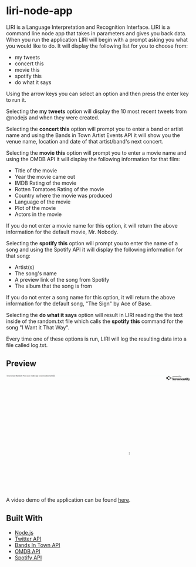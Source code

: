 # liri-node-app

LIRI is a Language Interpretation and Recognition Interface. LIRI is a command line node app that takes in parameters and gives you back data.  When you run the application LIRI will begin with a prompt asking you what you would like to do.  It will display the following list for you to choose from:
<ul>
    <li>my tweets</li>
    <li>concert this</li>
    <li>movie this</li>
    <li>spotify this</li>
  <li>do what it says</li>
</ul>

Using the arrow keys you can select an option and then press the enter key to run it.  

Selecting the <b>my tweets</b> option will display the 10 most recent tweets from @nodejs and when they were created.

Selecting the <b>concert this</b> option will prompt you to enter a band or artist name and using the Bands in Town Artist Events API it will show you the venue name, location and date of that artist/band's next concert.

Selecting the <b>movie this</b> option will prompt you to enter a movie name and using the OMDB API it will display the following information for that film:
<ul>
  <li>Title of the movie</li>
  <li>Year the movie came out</li>
  <li>IMDB Rating of the movie</li>
  <li>Rotten Tomatoes Rating of the movie</li>
  <li>Country where the movie was produced</li>
  <li>Language of the movie</li>
  <li>Plot of the movie</li>
  <li>Actors in the movie</li>
</ul>

If you do not enter a movie name for this option, it will return the above information for the default movie, Mr. Nobody.

Selecting the <b>spotify this</b> option will prompt you to enter the name of a song and using the Spotify API it will display the following information for that song:
<ul>
  <li>Artist(s)</li>
  <li>The song's name</li>
  <li>A preview link of the song from Spotify</li>
  <li>The album that the song is from</li>
</ul>

If you do not enter a song name for this option, it will return the above information for the default song, "The Sign" by Ace of Base.

Selecting the <b>do what it says</b> option will result in LIRI reading the the text inside of the random.txt file which calls the <b>spotify this</b> command for the song "I Want it That Way".

Every time one of these options is run, LIRI will log the resulting data into a file called log.txt.

## Preview

![LIRI gif](/images/LIRI-demo.gif)
  
A video demo of the application can be found [here](https://drive.google.com/file/d/1I923bSeBAAb20YizCbl_nb4VnLEIIEVO/view?usp=sharing).

## Built With

* [Node.js](https://nodejs.org/en/)
* [Twitter API](https://developer.twitter.com/en/docs.html) 
* [Bands In Town API](http://www.artists.bandsintown.com/bandsintown-api)
* [OMDB API](http://www.omdbapi.com/)
* [Spotify API](https://developer.spotify.com/documentation/web-api/)
